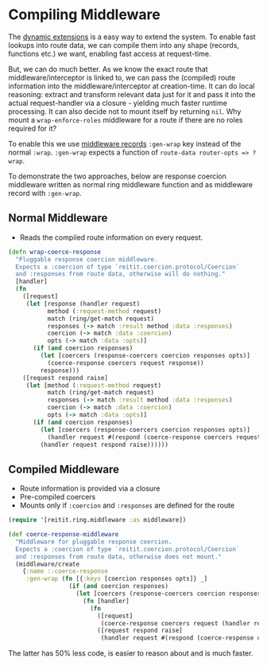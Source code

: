 # Compiling Middleware

The [dynamic extensions](dynamic_extensions.md) is a easy way to extend the system. To enable fast lookups into route data, we can compile them into any shape (records, functions etc.) we want, enabling fast access at request-time.

But, we can do much better. As we know the exact route that middleware/interceptor is linked to, we can pass the (compiled) route information into the middleware/interceptor at creation-time. It can do local reasoning: extract and transform relevant data just for it and pass it into the actual request-handler via a closure - yielding much faster runtime processing. It can also decide not to mount itself by returning `nil`. Why mount a `wrap-enforce-roles` middleware for a route if there are no roles required for it?

To enable this we use [middleware records](data_driven_middleware.md) `:gen-wrap` key instead of the normal `:wrap`. `:gen-wrap` expects a function of `route-data router-opts => ?wrap`.

To demonstrate the two approaches, below are response coercion middleware written as normal ring middleware function and as middleware record with `:gen-wrap`.

## Normal Middleware

* Reads the compiled route information on every request.

```clj
(defn wrap-coerce-response
  "Pluggable response coercion middleware.
  Expects a :coercion of type `reitit.coercion.protocol/Coercion`
  and :responses from route data, otherwise will do nothing."
  [handler]
  (fn
    ([request]
     (let [response (handler request)
           method (:request-method request)
           match (ring/get-match request)
           responses (-> match :result method :data :responses)
           coercion (-> match :data :coercion)
           opts (-> match :data :opts)]
       (if (and coercion responses)
         (let [coercers (response-coercers coercion responses opts)]
           (coerce-response coercers request response))
         response)))
    ([request respond raise]
     (let [method (:request-method request)
           match (ring/get-match request)
           responses (-> match :result method :data :responses)
           coercion (-> match :data :coercion)
           opts (-> match :data :opts)]
       (if (and coercion responses)
         (let [coercers (response-coercers coercion responses opts)]
           (handler request #(respond (coerce-response coercers request %))))
         (handler request respond raise))))))
```

## Compiled Middleware

* Route information is provided via a closure
* Pre-compiled coercers
* Mounts only if `:coercion` and `:responses` are defined for the route

```clj
(require '[reitit.ring.middleware :as middleware])

(def coerce-response-middleware
  "Middleware for pluggable response coercion.
  Expects a :coercion of type `reitit.coercion.protocol/Coercion`
  and :responses from route data, otherwise does not mount."
  (middleware/create
    {:name ::coerce-response
     :gen-wrap (fn [{:keys [coercion responses opts]} _]
                 (if (and coercion responses)
                   (let [coercers (response-coercers coercion responses opts)]
                     (fn [handler]
                       (fn
                         ([request]
                          (coerce-response coercers request (handler request)))
                         ([request respond raise]
                          (handler request #(respond (coerce-response coercers request %)) raise)))))))}))
```

The latter has 50% less code, is easier to reason about and is much faster.
